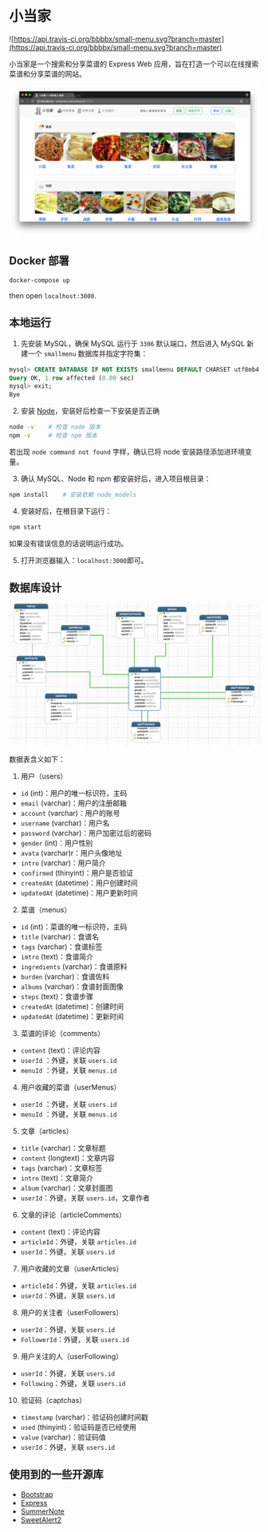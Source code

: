 # 小当家

![https://api.travis-ci.org/bbbbx/small-menu.svg?branch=master](https://api.travis-ci.org/bbbbx/small-menu.svg?branch=master)

小当家是一个搜索和分享菜谱的 Express Web 应用，旨在打造一个可以在线搜索菜谱和分享菜谱的网站。

![首页](./docs/images/preview_home.png)

## Docker 部署
```bash
docker-compose up
```

then open `localhost:3000`.

## 本地运行

1. 先安装 MySQL，确保 MySQL 运行于 `3306` 默认端口，然后进入 MySQL 新建一个 `smallmenu` 数据库并指定字符集：
  ```sql
  mysql> CREATE DATABASE IF NOT EXISTS smallmenu DEFAULT CHARSET utf8mb4 COLLATE utf8mb4_general_ci;
  Query OK, 1 row affected (0.00 sec)
  mysql> exit;
  Bye
  ```

2. 安装 [Node](https://nodejs.org/en/)，安装好后检查一下安装是否正确
  ```bash
  node -v    # 检查 node 版本
  npm -v     # 检查 npm 版本
  ```
  若出现 `node command not found` 字样，确认已将 node 安装路径添加进环境变量。

3. 确认 MySQL、Node 和 npm 都安装好后，进入项目根目录：
  ```bash
  npm install    # 安装依赖 node_models
  ```

4. 安装好后，在根目录下运行：
  ```bash
  npm start
  ```
  如果没有错误信息的话说明运行成功。

5. 打开浏览器输入：`localhost:3000`即可。

## 数据库设计

![MySQL_models](./docs/images/database_models.png)

数据表含义如下：
1. 用户（users）
  - `id` (int)：用户的唯一标识符，主码
  - `email` (varchar)：用户的注册邮箱
  - `account` (varchar)：用户的账号
  - `username` (varchar)：用户名
  - `password` (varchar)：用户加密过后的密码
  - `gender` (int)：用户性别
  - `avata` (varchar)r：用户头像地址
  - `intro` (varchar)：用户简介
  - `confirmed` (thinyint)：用户是否验证
  - `createdAt` (datetime)：用户创建时间
  - `updatedAt` (datetime)：用户更新时间
2. 菜谱（menus）
  - `id` (int)：菜谱的唯一标识符，主码
  - `title` (varchar)：食谱名
  - `tags` (varchar)：食谱标签
  - `imtro` (text)：食谱简介
  - `ingredients` (varchar)：食谱原料
  - `burden` (varchar)：食谱佐料
  - `albums` (varchar)：食谱封面图像
  - `steps` (text)：食谱步骤
  - `createdAt` (datetime)：创建时间
  - `updatedAt` (datetime)：更新时间
3. 菜谱的评论（comments）
  - `content` (text)：评论内容
  - `userId` ：外键，关联 `users.id` 
  - `menuId` ：外键，关联 `menus.id`
4. 用户收藏的菜谱（userMenus）
  - `userId` ：外键，关联 `users.id` 
  - `menuId` ：外键，关联 `menus.id`
5. 文章（articles）
  - `title` (varchar)：文章标题
  - `content` (longtext)：文章内容
  - `tags` (varchar)：文章标签
  - `intro` (text)：文章简介
  - `album` (varchar)：文章封面图
  - `userId`：外键，关联 `users.id`，文章作者
6. 文章的评论（articleComments）
  - `content` (text)：评论内容
  - `articleId`：外键，关联 `articles.id`
  - `userId`：外键，关联 `users.id`
7. 用户收藏的文章（userArticles）
  - `articleId`：外键，关联 `articles.id`
  - `userId`：外键，关联 `users.id`
8. 用户的关注者（userFollowers）
  - `userId`：外键，关联 `users.id`
  - `FollowerId`：外键，关联 `users.id`
9. 用户关注的人（userFollowing）
  - `userId`：外键，关联 `users.id`
  - `Following`：外键，关联 `users.id`
10. 验证码（captchas）
  - `timestamp` (varchar)：验证码创建时间戳
  - `used` (thinyint)：验证码是否已经使用
  - `value` (varchar)：验证码值
  - `userId`：外键，关联 `users.id`

## 使用到的一些开源库
  - [Bootstrap](http://getbootstrap.com/)
  - [Express](https://expressjs.com/)
  - [SummerNote](https://summernote.org/)
  - [SweetAlert2](https://sweetalert2.github.io/)